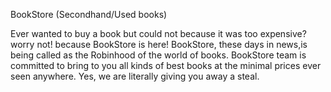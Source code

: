 BookStore (Secondhand/Used books)

Ever wanted to buy a book but could not because it was too expensive? worry not! because BookStore is here! BookStore, these days in news,is being called as the Robinhood of the world of books. BookStore team is committed to bring to you all kinds of best books at the minimal prices ever seen anywhere. Yes, we are literally giving you away a steal.
